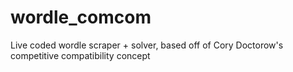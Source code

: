 # wordle_comcom
Live coded wordle scraper + solver, based off of Cory Doctorow's competitive compatibility concept

